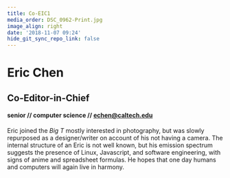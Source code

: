 ```yaml
---
title: Co-EIC1
media_order: DSC_0962-Print.jpg
image_align: right
date: '2018-11-07 09:24'
hide_git_sync_repo_link: false
---
```


# Eric Chen
## Co-Editor-in-Chief
#### senior // computer science // [echen@caltech.edu](mailto:echen@caltech.edu)

Eric joined the _Big T_ mostly interested in photography, but was slowly repurposed as a designer/writer on account of his not having a camera. The internal structure of an Eric is not well known, but his emission spectrum suggests the presence of Linux, Javascript, and software engineering, with signs of anime and spreadsheet formulas. He hopes that one day humans and computers will again live in harmony.